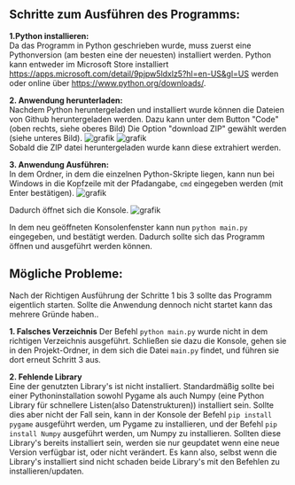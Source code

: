 Schritte zum Ausführen des Programms:
--
**1.Python installieren:**   
Da das Programm in Python geschrieben wurde, muss zuerst eine Pythonversion (am besten eine der neuesten) installiert werden.
Python kann entweder im Microsoft Store installiert https://apps.microsoft.com/detail/9pjpw5ldxlz5?hl=en-US&gl=US werden 
oder online über https://www.python.org/downloads/.  

**2. Anwendung  herunterladen:**  
Nachdem Python heruntergeladen und installiert wurde können die Dateien von Github heruntergeladen werden.
Dazu kann unter dem Button "Code" (oben rechts, siehe oberes Bild) Die Option "download ZIP" gewählt werden (siehe unteres Bild).
![grafik](https://github.com/Moppi1/3D_demo/assets/150188517/dbb51c8c-3c0c-44b5-ab87-4717f780275d)
![grafik](https://github.com/Moppi1/3D_demo/assets/150188517/e9dce9b8-7a07-4315-beb0-88caba47dade)  
Sobald die ZIP datei heruntergeladen wurde kann diese extrahiert werden.  

**3. Anwendung  Ausführen:**   
In dem Ordner, in dem die einzelnen Python-Skripte liegen, kann nun bei Windows in die Kopfzeile mit
der Pfadangabe, `cmd` eingegeben werden (mit Enter bestätigen).
![grafik](https://github.com/Moppi1/3D_demo/assets/150188517/dc4073e6-fcc7-4af8-a361-460cc4716732)

Dadurch öffnet sich die Konsole.
![grafik](https://github.com/Moppi1/3D_demo/assets/150188517/d346a169-f531-433c-b2dd-3a928667f265)

In dem neu geöffneten Konsolenfenster kann nun `python main.py` eingegeben, und bestätigt werden.
Dadurch sollte sich das Programm öffnen und ausgeführt werden können.

Mögliche Probleme:
------
Nach der Richtigen Ausführung der Schritte 1 bis 3 sollte das Programm eigentlich starten.
Sollte die Anwendung dennoch nicht startet kann das mehrere Gründe haben..  

**1. Falsches Verzeichnis**
Der Befehl `python main.py` wurde nicht in dem richtigen Verzeichnis ausgeführt. Schließen sie dazu die Konsole,
gehen sie in den Projekt-Ordner, in dem sich die Datei `main.py` findet, und führen sie dort erneut Schritt 3 aus.  

**2. Fehlende Library**  
Eine der genutzten Library's ist nicht installiert.
Standardmäßig sollte bei einer Pythoninstallation sowohl Pygame als auch Numpy 
(eine Python Library für schnellere Listen(also Datenstrukturen)) installiert sein. Sollte dies aber nicht der Fall sein, kann in der 
Konsole der Befehl `pip install pygame` ausgeführt werden, um Pygame zu installieren, und der Befehl `pip install Numpy` ausgeführt werden,
um Numpy zu installieren. Sollten diese Library's bereits installiert sein, werden sie nur geupdatet wenn eine neue Version verfügbar ist,
oder nicht verändert. Es kann also, selbst wenn die Library's installiert sind nicht schaden beide Library's mit den Befehlen zu installieren/updaten.
